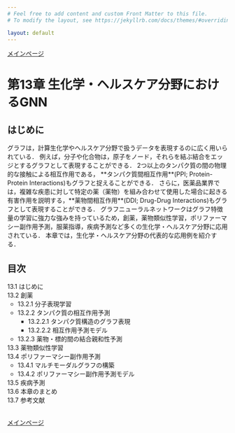```yaml
---
# Feel free to add content and custom Front Matter to this file.
# To modify the layout, see https://jekyllrb.com/docs/themes/#overriding-theme-defaults

layout: default
---
```

<a href="../">メインページ</a>
<h1>第13章 生化学・ヘルスケア分野におけるGNN</h1>

<h2>はじめに</h2>
グラフは，計算生化学やヘルスケア分野で扱うデータを表現するのに広く用いられている． 例えば，分子や化合物は，原子をノード，それらを結ぶ結合をエッジとするグラフとして表現することができる． 2つ以上のタンパク質の間の物理的な接触による相互作用である， **タンパク質間相互作用**(PPI; Protein-Protein Interactions)もグラフと捉えることができる． さらに，医薬品業界では，複雑な疾患に対して特定の薬（薬物）を組み合わせて使用した場合に起きる有害作用を説明する，**薬物間相互作用**(DDI; Drug-Drug Interactions)もグラフとして表現することができる． グラフニューラルネットワークはグラフ特徴量の学習に強力な強みを持っているため，創薬，薬物類似性学習，ポリファーマシー副作用予測，服薬指導，疾病予測など多くの生化学・ヘルスケア分野に応用されている． 本章では，生化学・ヘルスケア分野の代表的な応用例を紹介する．

<h2>目次</h2>
<ul style="list-style-type: none; padding-left:0;">
  <li>13.1 はじめに</li>
  <li>13.2 創薬
    <ul>
      <li>13.2.1 分子表現学習</li>
      <li>13.2.2 タンパク質の相互作用予測
        <ul>
          <li>13.2.2.1 タンパク質構造のグラフ表現</li>
          <li>13.2.2.2 相互作用予測モデル</li>
        </ul>
      </li>
      <li>13.2.3 薬物・標的間の結合親和性予測</li>
    </ul>
  </li>
  <li>13.3 薬物類似性学習</li>
  <li>13.4 ポリファーマシー副作用予測
    <ul>
      <li>13.4.1 マルチモーダルグラフの構築</li>
      <li>13.4.2 ポリファーマシー副作用予測モデル</li>
    </ul>
  </li>
  <li>13.5 疾病予測</li>
  <li>13.6 本章のまとめ</li>
  <li>13.7 参考文献</li>
</ul>
<br>
<a href="../">メインページ</a>
